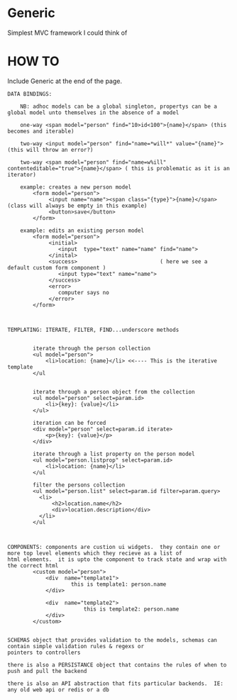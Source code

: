 # Generic
Simplest MVC framework I could think of

HOW TO
======

Include Generic at the end of the page.
 
    DATA BINDINGS: 
    
        NB: adhoc models can be a global singleton, propertys can be a global model unto themselves in the absence of a model
        
        one-way <span model="person" find="10>id<100">{name}</span> (this becomes and iterable)
                      
        two-way <input model="person" find="name=*will*" value="{name}"> (this will throw an error?)
    
        two-way <span model="person" find="name=w%ill" contenteditable="true">{name}</span> ( this is problematic as it is an iterator)
         
        example: creates a new person model
            <form model="person">
                 <input name="name"><span class="{type}">{name}</span>  (class will always be empty in this example)
                 <button>save</button>
            </form>
                        
        example: edits an existing person model
            <form model="person">
                 <initial>
                    <input  type="text" name="name" find="name">
                 </inital>
                 <success>                          ( here we see a default custom form component )
                    <input type="text" name="name">
                 </success>
                 <error>
                    computer says no
                 </error>
            </form>
            
            
            
    TEMPLATING: ITERATE, FILTER, FIND...underscore methods
    

            iterate through the person collection
            <ul model="person">
                <li>location: {name}</li> <<---- This is the iterative template
            </ul
            
            
            iterate through a person object from the collection
            <ul model="person" select=param.id>
                <li>{key}: {value}</li>
            </ul>
            
            iteration can be forced
            <div model="person" select=param.id iterate>
                <p>{key}: {value}</p>
            </div>
                        
            iterate through a list property on the person model
            <ul model="person.listprop" select=param.id>
                <li>location: {name}</li>
            </ul
            
            filter the persons collection
            <ul model="person.list" select=param.id filter=param.query>
              <li>
                  <h2>location.name</h2>
                  <div>location.description</div>
              </li>
            </ul

                
                
    COMPONENTS: components are custion ui widgets.  they contain one or more top level elements which they recieve as a list of
    html elements.  it is upto the component to track state and wrap with the correct html
            <custom model="person">
                <div  name="template1">
                        this is template1: person.name
                </div>
                
                <div  name="template2">
                            this is template2: person.name
                </div>
            </custom>
    
    
    SCHEMAS object that provides validation to the models, schemas can contain simple validation rules & regexs or
    pointers to controllers
    
    there is also a PERSISTANCE object that contains the rules of when to push and pull the backend
    
    there is also an API abstraction that fits particular backends.  IE: any old web api or redis or a db
    
